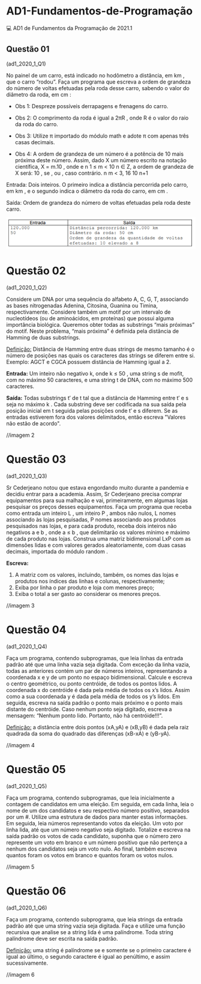 # AD1-Fundamentos-de-Programação
:computer: AD1 de Fundamentos da Programação de 2021.1

## Questão 01

(ad1_2020_1_Q1)

No painel de um carro, está indicado no hodômetro a distância, em km , que o carro “rodou”. Faça um programa que escreva a ordem de grandeza do número de voltas efetuadas pela roda desse carro, sabendo o valor do diâmetro da roda, em cm : 

* Obs 1: Despreze possíveis derrapagens e frenagens do carro. 

* Obs 2: O comprimento da roda é igual a 2πR , onde R é o valor do raio da roda do carro. 

* Obs 3: Utilize π importado do módulo math e adote π com apenas três casas decimais. 

* Obs 4: A ordem de grandeza de um número é a potência de 10 mais próxima deste número. Assim, dado X um número escrito na notação científica, X = m.10 , onde e n 1 ≤ m < 10 n ∈ Z, a ordem de grandeza de X será: 10 , se , ou , caso contrário. n m < 3, 16 10 n+1 

Entrada: Dois inteiros. O primeiro indica a distância percorrida pelo carro, em km , e o segundo indica o diâmetro da roda do carro, em cm . 

Saída: Ordem de grandeza do número de voltas efetuadas pela roda deste carro.

![Alt text](https://github.com/VivianMeneses/FP_AD1_2021.1/blob/main/img/Q1_img_saida.PNG?raw=true "Optional title")



# Questão 02

(ad1_2020_1_Q2)

Considere um DNA por uma sequência do alfabeto A, C, G, T, associando as bases nitrogenadas Adenina, Citosina, Guanina ou Timina, respectivamente. Considere também um motif por um intervalo de nucleotídeos (ou de aminoácidos, em proteínas) que possui alguma importância biológica. Queremos obter todas as substrings “mais próximas” do motif. Neste problema, “mais próxima” é definida pela distância de Hamming de duas substrings. 

<u>Definição:</u> Distância de Hamming entre duas strings de mesmo tamanho é o número de posições nas quais os caracteres das strings se diferem entre si. Exemplo: AGCT e CGCA possuem distância de Hamming igual a 2. 

**Entrada:** Um inteiro não negativo k, onde k ≤ 50 , uma string s de mofit, com no máximo 50 caracteres, e uma string t de DNA, com no máximo 500 caracteres. 

**Saída:** Todas substrings t′ de t tal que a distância de Hamming entre t′ e s seja no máximo k . Cada substring deve ser codificada na sua saída pela posição inicial em t seguida pelas posições onde t′ e s diferem. Se as entradas estiverem fora dos valores delimitados, então escreva "Valores não estão de acordo".

//imagem 2



# Questão 03

(ad1_2020_1_Q3)

Sr Cederjeano notou que estava engordando muito durante a pandemia e decidiu entrar para a academia. Assim, Sr Cederjeano precisa comprar equipamentos para sua malhação e vai, primeiramente, em algumas lojas pesquisar os preços desses equipamentos. Faça um programa que receba como entrada um inteiro L , um inteiro P , ambos não nulos, L nomes associando às lojas pesquisadas, P nomes associando aos produtos pesquisados nas lojas, e para cada produto, receba dois inteiros não negativos a e b , onde a ≤ b , que delimitarão os valores mínimo e máximo de cada produto nas lojas. Construa uma matriz bidimensional LxP com as dimensões lidas e com valores gerados aleatoriamente, com duas casas decimais, importada do módulo random . 

**Escreva:**

1. A matriz com os valores, incluindo, também, os nomes das lojas e produtos nos índices das linhas e colunas, respectivamente; 
2. Exiba por linha o par produto e loja com menores preço; 
3. Exiba o total a ser gasto ao considerar os menores preços.

//imagem 3



# Questão 04

(ad1_2020_1_Q4)

Faça um programa, contendo subprogramas, que leia linhas da entrada padrão até que uma linha vazia seja digitada. Com exceção da linha vazia, todas as anteriores contém um par de números inteiros, representando a coordenada x e y de um ponto no espaço bidimensional. Calcule e escreva o centro geométrico, ou ponto centróide, de todos os pontos lidos. A coordenada x do centróide é dada pela média de todos os x’s lidos. Assim como a sua coordenada y é dada pela média de todos os y’s lidos. Em seguida, escreva na saída padrão o ponto mais próximo e o ponto mais distante do centróide. Caso nenhum ponto seja digitado, escreva a mensagem: “Nenhum ponto lido. Portanto, não há centróide!!!”. 

<u>Definição:</u> a distância entre dois pontos (xA,yA) e (xB,yB) é dada pela raiz quadrada da soma do quadrado das diferenças (xB-xA) e (yB-yA).

//imagem 4



# Questão 05

(ad1_2020_1_Q5)

Faça um programa, contendo subprogramas, que leia inicialmente a contagem de candidatos em uma eleição. Em seguida, em cada linha, leia o nome de um dos candidatos e seu respectivo número positivo, separados por um #. Utilize uma estrutura de dados para manter estas informações. Em seguida, leia números representando votos da eleição. Um voto por linha lida, até que um número negativo seja digitado. Totalize e escreva na saída padrão os votos de cada candidato, suponha que o número zero represente um voto em branco e um número positivo que não pertença a nenhum dos candidatos seja um voto nulo. Ao final, também escreva quantos foram os votos em branco e quantos foram os votos nulos.

//imagem 5



# Questão 06

(ad1_2020_1_Q6)

Faça um programa, contendo subprograma, que leia strings da entrada padrão até que uma string vazia seja digitada. Faça e utilize uma função recursiva que analise se a string lida é uma palíndrome. Toda string palíndrome deve ser escrita na saída padrão. 

<u>Definição:</u> uma string é palíndrome se e somente se o primeiro caractere é igual ao último, o segundo caractere é igual ao penúltimo, e assim sucessivamente.

//imagem 6